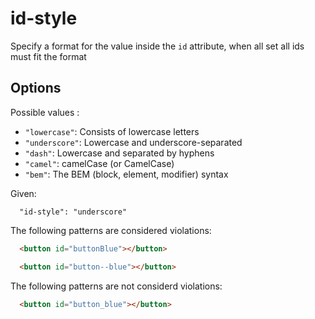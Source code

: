 # id-style

Specify a format for the value inside the `id` attribute, when all set all ids must fit the format

## Options

Possible values :

* `"lowercase"`: Consists of lowercase letters
* `"underscore"`: Lowercase and underscore-separated
* `"dash"`: Lowercase and separated by hyphens
* `"camel"`: camelCase (or CamelCase)
* `"bem"`: The BEM (block, element, modifier) syntax

Given:

```
  "id-style": "underscore"
```

The following patterns are considered violations:

```html
  <button id="buttonBlue"></button>
```

```html
  <button id="button--blue"></button>
```

The following patterns are not considerd violations:

```html
  <button id="button_blue"></button>
```
